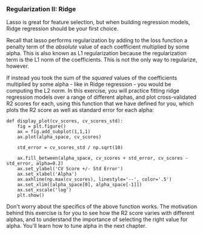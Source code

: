 ### Regularization II: Ridge

Lasso is great for feature selection, but when building regression models, Ridge regression should be your first choice.

Recall that lasso performs regularization by adding to the loss function a penalty term of the *absolute* value of each coefficient multiplied by some alpha. This is also known as L1 regularization because the regularization term is the L1 norm of the coefficients. This is not the only way to regularize, however.

If instead you took the sum of the *squared* values of the coefficients multiplied by some alpha - like in Ridge regression - you would be computing the L2 norm. In this exercise, you will practice fitting ridge regression models over a range of different alphas, and plot cross-validated R2 scores for each, using this function that we have defined for you, which plots the R2 score as well as standard error for each alpha:

```
def display_plot(cv_scores, cv_scores_std):
    fig = plt.figure()
    ax = fig.add_subplot(1,1,1)
    ax.plot(alpha_space, cv_scores)

    std_error = cv_scores_std / np.sqrt(10)

    ax.fill_between(alpha_space, cv_scores + std_error, cv_scores - std_error, alpha=0.2)
    ax.set_ylabel('CV Score +/- Std Error')
    ax.set_xlabel('Alpha')
    ax.axhline(np.max(cv_scores), linestyle='--', color='.5')
    ax.set_xlim([alpha_space[0], alpha_space[-1]])
    ax.set_xscale('log')
    plt.show()

```

Don't worry about the specifics of the above function works. The motivation behind this exercise is for you to see how the R2 score varies with different alphas, and to understand the importance of selecting the right value for alpha. You'll learn how to tune alpha in the next chapter.
